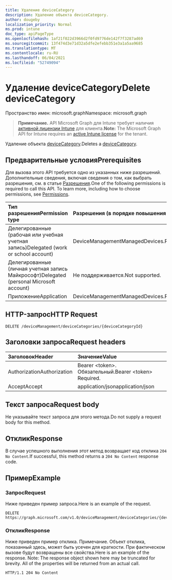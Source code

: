 ```yaml
---
title: Удаление deviceCategory
description: Удаление объекта deviceCategory.
author: dougeby
localization_priority: Normal
ms.prod: intune
doc_type: apiPageType
ms.openlocfilehash: 1af21f022d3966d2f0fd9776de142f7f3287ad69
ms.sourcegitcommit: 13f474d3e71d32a5dfe2efebb351e3a1a5aa9685
ms.translationtype: MT
ms.contentlocale: ru-RU
ms.lasthandoff: 06/04/2021
ms.locfileid: "52749094"
---
```

# <a name="delete-devicecategory"></a><span data-ttu-id="f14c1-103">Удаление deviceCategory</span><span class="sxs-lookup"><span data-stu-id="f14c1-103">Delete deviceCategory</span></span>

<span data-ttu-id="f14c1-104">Пространство имен: microsoft.graph</span><span class="sxs-lookup"><span data-stu-id="f14c1-104">Namespace: microsoft.graph</span></span>

> <span data-ttu-id="f14c1-105">**Примечание.** API Microsoft Graph для Intune требует наличия [активной лицензии Intune](https://go.microsoft.com/fwlink/?linkid=839381) для клиента.</span><span class="sxs-lookup"><span data-stu-id="f14c1-105">**Note:** The Microsoft Graph API for Intune requires an [active Intune license](https://go.microsoft.com/fwlink/?linkid=839381) for the tenant.</span></span>

<span data-ttu-id="f14c1-106">Удаление объекта [deviceCategory](../resources/intune-onboarding-devicecategory.md).</span><span class="sxs-lookup"><span data-stu-id="f14c1-106">Deletes a [deviceCategory](../resources/intune-onboarding-devicecategory.md).</span></span>

## <a name="prerequisites"></a><span data-ttu-id="f14c1-107">Предварительные условия</span><span class="sxs-lookup"><span data-stu-id="f14c1-107">Prerequisites</span></span>
<span data-ttu-id="f14c1-p101">Для вызова этого API требуется одно из указанных ниже разрешений. Дополнительные сведения, включая сведения о том, как выбрать разрешения, см. в статье [Разрешения](/graph/permissions-reference).</span><span class="sxs-lookup"><span data-stu-id="f14c1-p101">One of the following permissions is required to call this API. To learn more, including how to choose permissions, see [Permissions](/graph/permissions-reference).</span></span>

|<span data-ttu-id="f14c1-110">Тип разрешения</span><span class="sxs-lookup"><span data-stu-id="f14c1-110">Permission type</span></span>|<span data-ttu-id="f14c1-111">Разрешения (в порядке повышения привилегий)</span><span class="sxs-lookup"><span data-stu-id="f14c1-111">Permissions (from least to most privileged)</span></span>|
|:---|:---|
|<span data-ttu-id="f14c1-112">Делегированные (рабочая или учебная учетная запись)</span><span class="sxs-lookup"><span data-stu-id="f14c1-112">Delegated (work or school account)</span></span>|<span data-ttu-id="f14c1-113">DeviceManagementManagedDevices.ReadWrite.All</span><span class="sxs-lookup"><span data-stu-id="f14c1-113">DeviceManagementManagedDevices.ReadWrite.All</span></span>|
|<span data-ttu-id="f14c1-114">Делегированные (личная учетная запись Майкрософт)</span><span class="sxs-lookup"><span data-stu-id="f14c1-114">Delegated (personal Microsoft account)</span></span>|<span data-ttu-id="f14c1-115">Не поддерживается.</span><span class="sxs-lookup"><span data-stu-id="f14c1-115">Not supported.</span></span>|
|<span data-ttu-id="f14c1-116">Приложение</span><span class="sxs-lookup"><span data-stu-id="f14c1-116">Application</span></span>|<span data-ttu-id="f14c1-117">DeviceManagementManagedDevices.ReadWrite.All</span><span class="sxs-lookup"><span data-stu-id="f14c1-117">DeviceManagementManagedDevices.ReadWrite.All</span></span>|

## <a name="http-request"></a><span data-ttu-id="f14c1-118">HTTP-запрос</span><span class="sxs-lookup"><span data-stu-id="f14c1-118">HTTP Request</span></span>
<!-- {
  "blockType": "ignored"
}
-->
``` http
DELETE /deviceManagement/deviceCategories/{deviceCategoryId}
```

## <a name="request-headers"></a><span data-ttu-id="f14c1-119">Заголовки запроса</span><span class="sxs-lookup"><span data-stu-id="f14c1-119">Request headers</span></span>
|<span data-ttu-id="f14c1-120">Заголовок</span><span class="sxs-lookup"><span data-stu-id="f14c1-120">Header</span></span>|<span data-ttu-id="f14c1-121">Значение</span><span class="sxs-lookup"><span data-stu-id="f14c1-121">Value</span></span>|
|:---|:---|
|<span data-ttu-id="f14c1-122">Authorization</span><span class="sxs-lookup"><span data-stu-id="f14c1-122">Authorization</span></span>|<span data-ttu-id="f14c1-123">Bearer &lt;token&gt;. Обязательный.</span><span class="sxs-lookup"><span data-stu-id="f14c1-123">Bearer &lt;token&gt; Required.</span></span>|
|<span data-ttu-id="f14c1-124">Accept</span><span class="sxs-lookup"><span data-stu-id="f14c1-124">Accept</span></span>|<span data-ttu-id="f14c1-125">application/json</span><span class="sxs-lookup"><span data-stu-id="f14c1-125">application/json</span></span>|

## <a name="request-body"></a><span data-ttu-id="f14c1-126">Текст запроса</span><span class="sxs-lookup"><span data-stu-id="f14c1-126">Request body</span></span>
<span data-ttu-id="f14c1-127">Не указывайте текст запроса для этого метода.</span><span class="sxs-lookup"><span data-stu-id="f14c1-127">Do not supply a request body for this method.</span></span>

## <a name="response"></a><span data-ttu-id="f14c1-128">Отклик</span><span class="sxs-lookup"><span data-stu-id="f14c1-128">Response</span></span>
<span data-ttu-id="f14c1-129">В случае успешного выполнения этот метод возвращает код отклика `204 No Content`.</span><span class="sxs-lookup"><span data-stu-id="f14c1-129">If successful, this method returns a `204 No Content` response code.</span></span>

## <a name="example"></a><span data-ttu-id="f14c1-130">Пример</span><span class="sxs-lookup"><span data-stu-id="f14c1-130">Example</span></span>

### <a name="request"></a><span data-ttu-id="f14c1-131">Запрос</span><span class="sxs-lookup"><span data-stu-id="f14c1-131">Request</span></span>
<span data-ttu-id="f14c1-132">Ниже приведен пример запроса.</span><span class="sxs-lookup"><span data-stu-id="f14c1-132">Here is an example of the request.</span></span>
``` http
DELETE https://graph.microsoft.com/v1.0/deviceManagement/deviceCategories/{deviceCategoryId}
```

### <a name="response"></a><span data-ttu-id="f14c1-133">Отклик</span><span class="sxs-lookup"><span data-stu-id="f14c1-133">Response</span></span>
<span data-ttu-id="f14c1-p102">Ниже приведен пример отклика. Примечание. Объект отклика, показанный здесь, может быть усечен для краткости. При фактическом вызове будут возвращены все свойства.</span><span class="sxs-lookup"><span data-stu-id="f14c1-p102">Here is an example of the response. Note: The response object shown here may be truncated for brevity. All of the properties will be returned from an actual call.</span></span>
``` http
HTTP/1.1 204 No Content
```




